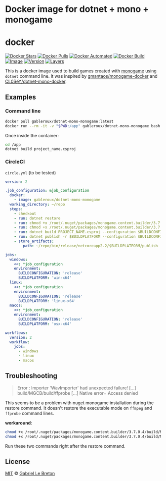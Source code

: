 # Docker image for dotnet + mono + monogame

# docker

[![Docker Stars](https://img.shields.io/docker/stars/gableroux/dotnet-mono-monogame.svg)](https://hub.docker.com/r/gableroux/dotnet-mono-monogame)
[![Docker Pulls](https://img.shields.io/docker/pulls/gableroux/dotnet-mono-monogame.svg)](https://hub.docker.com/r/gableroux/dotnet-mono-monogame)
[![Docker Automated](https://img.shields.io/docker/automated/gableroux/dotnet-mono-monogame.svg)](https://hub.docker.com/r/gableroux/dotnet-mono-monogame)
[![Docker Build](https://img.shields.io/docker/build/gableroux/dotnet-mono-monogame.svg)](https://hub.docker.com/r/gableroux/dotnet-mono-monogame)
[![Image](https://images.microbadger.com/badges/image/gableroux/dotnet-mono-monogame.svg)](https://microbadger.com/images/gableroux/dotnet-mono-monogame)
[![Version](https://images.microbadger.com/badges/version/gableroux/dotnet-mono-monogame.svg)](https://microbadger.com/images/gableroux/dotnet-mono-monogame)
[![Layers](https://images.microbadger.com/badges/image/gableroux/dotnet-mono-monogame.svg)](https://microbadger.com/images/gableroux/dotnet-mono-monogame)

This is a docker image used to build games created with [monogame](http://www.monogame.net/) using `dotnet` command line. It was inspired by [gmantaos/monogame-docker](https://github.com/gmantaos/monogame-docker) and [CL0SeY/dotnet-mono-docker](https://github.com/CL0SeY/dotnet-mono-docker).

## Examples

### Command line

```bash
docker pull gableroux/dotnet-mono-monogame:latest
docker run --rm -it -v "$PWD:/app" gableroux/dotnet-mono-monogame bash
```

Once inside the container:

```bash
cd /app
dotnet build project_name.csproj
```

### CircleCI

`circle.yml` (to be tested)

```yaml
version: 2

.job_configuration: &job_configuration
  docker:
    - image: gableroux/dotnet-mono-monogame
  working_directory: ~/repo
  steps:
    - checkout
    - run: dotnet restore
    - run: chmod +x /root/.nuget/packages/monogame.content.builder/3.7.0.4/build/MGCB/build/ffprobe
    - run: chmod +x /root/.nuget/packages/monogame.content.builder/3.7.0.4/build/MGCB/build/ffmpeg
    - run: dotnet build PROJECT_NAME.csproj --configuration $BUILDCONFIGURATION
    - run: dotnet publish -r $BUILDPLATFORM --configuration $BUILDCONFIGURATION /p:TrimUnusedDependencies=true
    - store_artifacts:
        path: ~/repo/bin/release/netcoreapp2.2/$BUILDPLATFORM/publish

jobs:
  windows:
    <<: *job_configuration
    environment:
      BUILDCONFIGURATION: 'release'
      BUILDPLATFORM: 'win-x64'
  linux:
    <<: *job_configuration
    environment:
      BUILDCONFIGURATION: 'release'
      BUILDPLATFORM: 'linux-x64'
  macos:
    <<: *job_configuration
    environment:
      BUILDCONFIGURATION: 'release'
      BUILDPLATFORM: 'osx-x64'

workflows:
  version: 2
  workflow:
    jobs:
      - windows
      - linux
      - macos
```

## Troubleshooting

> Error : Importer 'WavImporter' had unexpected failure! [...] build/MGCB/build/ffprobe [...] Native error= Access denied

This seems to be a problem with nuget monogame installation during the restore command. It doesn't restore the executable mode on `ffmpeg` and `ffprobe` command lines.

**workaround**:

```bash
chmod +x /root/.nuget/packages/monogame.content.builder/3.7.0.4/build/MGCB/build/ffprobe
chmod +x /root/.nuget/packages/monogame.content.builder/3.7.0.4/build/MGCB/build/ffmpeg
```

Run these two commands right after the restore command.

## License

[MIT](LICENSE.md) © [Gabriel Le Breton](https://gableroux.com)

